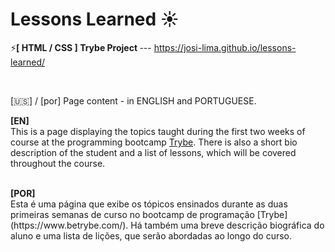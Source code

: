 # Lessons Learned ☀️

⚡<strong>[ HTML / CSS ] Trybe Project </strong> --- https://josi-lima.github.io/lessons-learned/

<br>

[🇺🇸] / [por] Page content - in ENGLISH and PORTUGUESE. 
<br>

<strong>[EN]</strong>
<br>
This is a page displaying the topics taught during the first two weeks of course at the programming bootcamp [Trybe](https://www.betrybe.com/). There is also a short bio description of the student and a list of lessons, which will be covered throughout the course.

<br>
<strong>[POR]</strong>
<br>
Esta é uma página que exibe os tópicos ensinados durante as duas primeiras semanas de curso no bootcamp de programação [Trybe](https://www.betrybe.com/). Há também uma breve descrição biográfica do aluno e uma lista de lições, que serão abordadas ao longo do curso.
